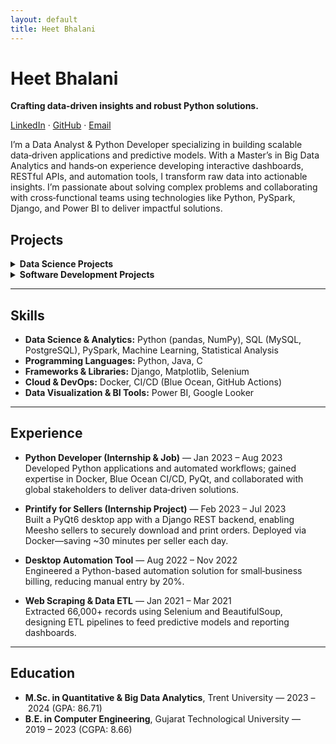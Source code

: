 ```yaml
---
layout: default
title: Heet Bhalani
---
```


# Heet Bhalani

**Crafting data‑driven insights and robust Python solutions.**

[LinkedIn](https://www.linkedin.com/in/heet-bhalani-8131b5227/) · [GitHub](https://github.com/heetbhalani) · [Email](mailto:heetbhalani9033@gmail.com)

I’m a Data Analyst & Python Developer specializing in building scalable data‑driven applications and predictive models. With a Master’s in Big Data Analytics and hands‑on experience developing interactive dashboards, RESTful APIs, and automation tools, I transform raw data into actionable insights. I’m passionate about solving complex problems and collaborating with cross‑functional teams using technologies like Python, PySpark, Django, and Power BI to deliver impactful solutions.


## Projects

<details markdown="1">
<summary><strong>Data Science Projects</strong></summary>

- **[Time Series Sales Forecasting](REPO_URL)**  
  Conducted time‑series forecasting using ARIMA and SARIMA models for seasonal trend analysis and business planning.  
  **Technologies:** Python (pandas, statsmodels), Jupyter Notebook

- **[Cricket Data Analysis & Prediction](REPO_URL)**  
  Built a machine‑learning pipeline predicting T20 cricket innings (R²: 0.88, RMSE: 13.3) on 500K+ records, and designed a Power BI dashboard for performance insights.  
  **Technologies:** Python (scikit‑learn, XGBoost), Power BI

- **[User Behavior Analysis & Predictive Modeling](REPO_URL)**  
  Developed a PySpark model to analyze productivity vs. platform addiction, and built an interactive Power BI dashboard of engagement trends.  
  **Technologies:** PySpark, Power BI

</details>

<details markdown="1">
<summary><strong>Software Development Projects</strong></summary>

- **[Printfify for Sellers](REPO_URL)**  
  Created a PyQt6 desktop app for Meesho sellers to download/print orders, with Django REST backend and Docker deployment—saving ~30 minutes per seller daily.  
  **Technologies:** Python (PyQt6, Django REST), Docker, Blue Ocean

- **[Web Scraping & Data Pipelines](REPO_URL)**  
  Extracted 66,000+ records via Selenium and BeautifulSoup, building ETL pipelines for predictive modeling and reporting.  
  **Technologies:** Python (Selenium, BeautifulSoup), Airflow (optional)

- **[Desktop Automation Tool](REPO_URL)**  
  Engineered a Python automation tool for small‑business billing workflows, reducing manual entry by 20%.  
  **Technologies:** Python (Selenium), Automation

</details>

---

## Skills

- **Data Science & Analytics:** Python (pandas, NumPy), SQL (MySQL, PostgreSQL), PySpark, Machine Learning, Statistical Analysis  
- **Programming Languages:** Python, Java, C  
- **Frameworks & Libraries:** Django, Matplotlib, Selenium  
- **Cloud & DevOps:** Docker, CI/CD (Blue Ocean, GitHub Actions)  
- **Data Visualization & BI Tools:** Power BI, Google Looker

---

## Experience

- **Python Developer (Internship & Job)** — Jan 2023 – Aug 2023  
  Developed Python applications and automated workflows; gained expertise in Docker, Blue Ocean CI/CD, PyQt, and collaborated with global stakeholders to deliver data‑driven solutions.

- **Printify for Sellers (Internship Project)** — Feb 2023 – Jul 2023  
  Built a PyQt6 desktop app with a Django REST backend, enabling Meesho sellers to securely download and print orders. Deployed via Docker—saving ~30 minutes per seller each day.

- **Desktop Automation Tool** — Aug 2022 – Nov 2022  
  Engineered a Python-based automation solution for small‑business billing, reducing manual entry by 20%.

- **Web Scraping & Data ETL** — Jan 2021 – Mar 2021  
  Extracted 66,000+ records using Selenium and BeautifulSoup, designing ETL pipelines to feed predictive models and reporting dashboards.

---

## Education

- **M.Sc. in Quantitative & Big Data Analytics**, Trent University — 2023 – 2024 (GPA: 86.71)  
- **B.E. in Computer Engineering**, Gujarat Technological University — 2019 – 2023 (CGPA: 8.66)  


